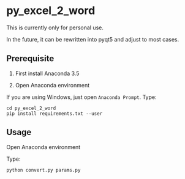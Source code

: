 # py_excel_2_word

This is currently only for personal use.

In the future, it can be rewritten into pyqt5 and adjust to most cases.

## Prerequisite

1) First install Anaconda 3.5

2) Open Anaconda environment

If you are using Windows, just open `Anaconda Prompt`.
Type:
```
cd py_excel_2_word
pip install requirements.txt --user
```

## Usage

Open Anaconda environment

Type:
```
python convert.py params.py
```